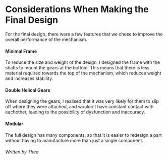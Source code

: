 # Considerations When Making the Final Design

For the final design, there were a few features that we chose to improve the overall performance of the mechanism.

#### Minimal Frame
To reduce the size and weight of the design, I designed the frame with the shafts to mount the gears at the bottom. This means that there is less material required towards the top of the mechanism, which reduces weight and increases stability.

#### Double Helical Gears
When designing the gears, I realised that it was very likely for them to slip off where they were attached, and wouldn't have constant contact with eachother, leading to the possibility of dysfunction and inaccuracy. 

#### Modular
The full design has many components, so that it is easier to redesign a part without having to manufacture more than just a single component.

###### Written by Thea

